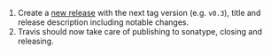1. Create a [new release](https://github.com/akka/akka-stream-contrib/releases/new) with the next tag version (e.g. `v0.3`), title and release description including notable changes.
1. Travis should now take care of publishing to sonatype, closing and releasing.
